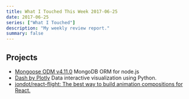 ```yaml
---
title: What I Touched This Week 2017-06-25
date: 2017-06-25
series: ["What I Touched"]
description: "My weekly review report."
summary: false
---
```


## Projects

- [Mongoose ODM v4.11.0](http://mongoosejs.com/) MongoDB ORM for node.js
- [Dash by Plotly](https://plot.ly/products/dash/) Data interactive visualization using Python.
- [jondot/react-flight: The best way to build animation compositions for React.](https://github.com/jondot/react-flight)
